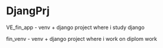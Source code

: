 # DjangPrj

VE_fin_app - venv + django project where i study django

fin_venv - venv + django project where i work on diplom work 
